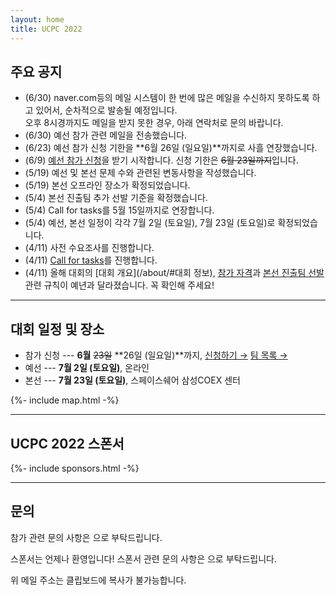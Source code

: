 ```yaml
---
layout: home
title: UCPC 2022
---
```


## 주요 공지

- (6/30) naver.com등의 메일 시스템이 한 번에 많은 메일을 수신하지 못하도록 하고 있어서, 순차적으로 발송될 예정입니다.<br/>오후 8시경까지도 메일을 받지 못한 경우, 아래 연락처로 문의 바랍니다.
- (6/30) 예선 참가 관련 메일을 전송했습니다.
- (6/23) 예선 참가 신청 기한을 **6월 26일 (일요일)**까지로 사흘 연장했습니다.
- (6/9) [예선 참가 신청](https://forms.gle/8VyPLm3YzbxZgT7Y7)을 받기 시작합니다. 신청 기한은 ~~6월 23일까지~~입니다.
- (5/19) 예선 및 본선 문제 수와 관련된 변동사항을 작성했습니다.
- (5/19) 본선 오프라인 장소가 확정되었습니다.
- (5/4) 본선 진출팀 추가 선발 기준을 확정했습니다.
- (5/4) Call for tasks를 5월 15일까지로 연장합니다.
- (5/4) 예선, 본선 일정이 각각 7월 2일 (토요일), 7월 23일 (토요일)로 확정되었습니다.
- (4/11) 사전 수요조사를 진행합니다.
- (4/11) [Call for tasks](/tasks)를 진행합니다.
- (4/11) 올해 대회의 [대회 개요](/about/#대회 정보), [참가 자격](/about/#참가-자격)과 [본선 진출팀 선발](/qualifier/#본선-진출팀-선발) 관련 규칙이 예년과 달라졌습니다. 꼭 확인해 주세요!

---

## 대회 일정 및 장소

- 참가 신청 --- **6월** ~~23일~~ **26일 (일요일)**까지, [신청하기 &rarr;](https://forms.gle/8VyPLm3YzbxZgT7Y7) [팀 목록 &rarr;](https://docs.google.com/spreadsheets/u/1/d/e/2PACX-1vRuLIdce91ALLkDKbL6KluZ3FasTbVH5AT9kuNVg87Coir_ldik3oJny2MPT2PJq9MQQxTkdOyFJ2b7/pubhtml?gid=1534493384&single=true)
- 예선 --- **7월 2일 (토요일)**, 온라인
- 본선 --- **7월 23일 (토요일)**, 스페이스쉐어 삼성COEX 센터

{%- include map.html -%}

---

## UCPC 2022 스폰서

<div class="sponsors-grid">
  {%- include sponsors.html -%}
</div>

---

## 문의

참가 관련 문의 사항은 <a href="#" class="mail-address" data-name="contact" data-domain="ucpc" data-tld="me" onclick="window.location.href = 'mailto:' + this.dataset.name + '@' + this.dataset.domain + '.' + this.dataset.tld"></a>으로 부탁드립니다.

스폰서는 언제나 환영입니다! 스폰서 관련 문의 사항은 <a href="#" class="mail-address" data-name="sponsor" data-domain="ucpc" data-tld="me" onclick="window.location.href = 'mailto:' + this.dataset.name + '@' + this.dataset.domain + '.' + this.dataset.tld"></a>으로 부탁드립니다.

위 메일 주소는 클립보드에 복사가 불가능합니다.
